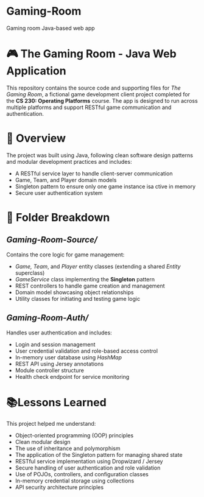 # Gaming-Room
Gaming room Java-based web app

<h1>🎮 The Gaming Room - Java Web Application</h1>
<p>This repository contains the source code and supporting files for <i>The Gaming Room</i>, a fictional game development client project completed for the <b>CS 230: Operating Platforms</b> course. The app is designed to run across multiple platforms and support RESTful game communication and authentication.</p>

<h1>🧱 Overview</h1>
<p>The project was built using Java, following clean software design patterns and modular development practices and includes:</p>
<ul>
<li>A RESTful service layer to handle client-server communication</li>
<li>Game, Team, and Player domain models</li>
<li>Singleton pattern to ensure only one game instance isa ctive in memory</li>
<li>Secure user authentication system</li>
</ul>

<h1>📂 Folder Breakdown</h1>
<h2><i>Gaming-Room-Source/</i></h2>
<p>Contains the core logic for game management:</p>
<ul>
<li><i>Game, Team</i>, and <i>Player</i> entity classes (extending a shared <i>Entity</i> superclass)</li>
<li><i>GameService</i> class implementing the <b>Singleton</b> pattern</li>
<li>REST controllers to handle game creation and management</li>
<li>Domain model showcasing object relationships</li>
<li>Utility classes for initiating and testing game logic</li>
</ul>

<h2><i>Gaming-Room-Auth/</i></h2>
<p>Handles user authentication and includes:</p>
<ul>
<li>Login and session management</li>
<li>User credential validation and role-based access control</li>
<li>In-memory user database using <i>HashMap</i></li>
<li>REST API using Jersey annotations</li>
<li>Module controller structure</li>
<li>Health check endpoint for service monitoring</li>
</ul>

<h1>📚Lessons Learned</h1>
<p>This project helped me understand:</p>
<ul>
<li>Object-oriented programming (OOP) principles</li>
<li>Clean modular design</li>
<li>The use of inheritance and polymorphism</li>
<li>The application of the Singleton pattern for managing shared state</li>
<li>RESTful service implementation using Dropwizard / Jersey</li>
<li>Secure handling of user authentication and role validation</li>
<li>Use of POJOs, controllers, and configuration classes</li>
<li>In-memory credential storage using collections</li>
<li>API security architecture principles</li>
</ul>